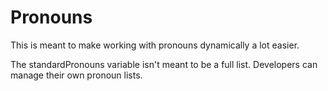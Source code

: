 # Pronouns

This is meant to make working with pronouns dynamically a lot easier.

The standardPronouns variable isn't meant to be a full list. Developers can manage their own pronoun lists.
